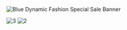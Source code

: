 ![Blue Dynamic Fashion Special Sale Banner](https://user-images.githubusercontent.com/57059357/203512105-2001c815-2da6-4187-9052-2e2d0f0d1e9c.gif)

![3](https://user-images.githubusercontent.com/57059357/203519647-950db0b2-49dd-4710-9a60-3765d535c6e7.png)
![2](https://user-images.githubusercontent.com/57059357/203519666-917cfca2-96c0-429e-9b0a-001f4071459b.png)
